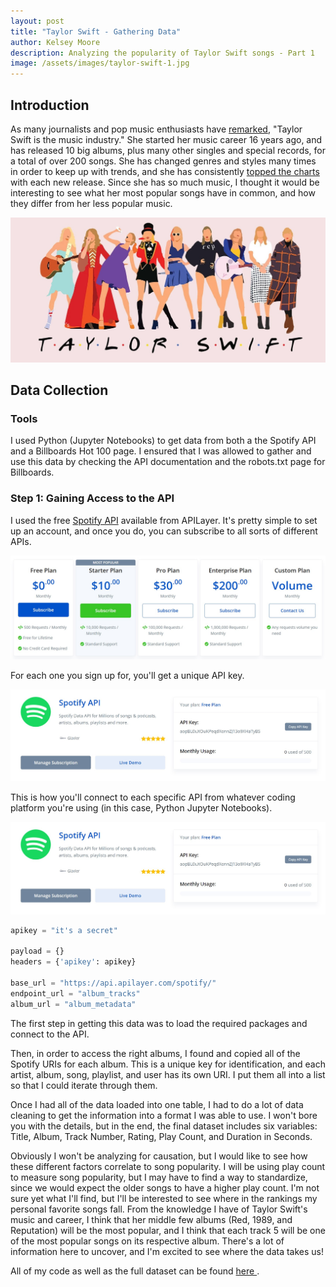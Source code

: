 ```yaml
---
layout: post
title: "Taylor Swift - Gathering Data"
author: Kelsey Moore
description: Analyzing the popularity of Taylor Swift songs - Part 1
image: /assets/images/taylor-swift-1.jpg
---
```


## Introduction

As many journalists and pop music enthusiasts have <a href="https://voiceskopje.org/2022/03/25/the-music-industry-has-a-name-and-its-taylor-swift/"> remarked</a>, "Taylor Swift is the music industry." She started her music career 16 years ago, and has released 10 big albums, plus many other singles and special records, for a total of over 200 songs. She has changed genres and styles many times in order to keep up with trends, and she has consistently <a href="https://www.billboard.com/artist/taylor-swift/chart-history/hsi/"> topped the charts</a> with each new release. Since she has so much music, I thought it would be interesting to see what her most popular songs have in common, and how they differ from her less popular music. 

<img src="https://raw.githubusercontent.com/kbmoore02/my386blog/main/assets/images/the-eras-tour.jpg" alt="">

## Data Collection

### Tools

I used Python (Jupyter Notebooks) to get data from both a the Spotify API and a Billboards Hot 100 page. I ensured that I was allowed to gather and use this data by checking the API documentation and the robots.txt page for Billboards. 

### Step 1: Gaining Access to the API

I used the free <a href="https://apilayer.com/marketplace/spotify-api#documentation-tab"> Spotify API</a> available from APILayer. It's pretty simple to set up an account, and once you do, you can subscribe to all sorts of different APIs. 

<img src="https://raw.githubusercontent.com/kbmoore02/my386blog/main/assets/images/api-1.jpg" alt="">

For each one you sign up for, you'll get a unique API key. 

<img src="https://raw.githubusercontent.com/kbmoore02/my386blog/main/assets/images/api-2.jpg" alt="">

This is how you'll connect to each specific API from whatever coding platform you're using (in this case, Python Jupyter Notebooks). 

<img src="https://raw.githubusercontent.com/kbmoore02/my386blog/main/assets/images/api-2.jpg" alt="">

```python
apikey = "it's a secret"

payload = {}
headers = {'apikey': apikey}

base_url = "https://api.apilayer.com/spotify/"
endpoint_url = "album_tracks"
album_url = "album_metadata"
```



The first step in getting this data was to load the required packages and connect to the API.

Then, in order to access the right albums, I found and copied all of the Spotify URIs for each album. This is a unique key for identification, and each artist, album, song, playlist, and user has its own URI. I put them all into a list so that I could iterate through them.

Once I had all of the data loaded into one table, I had to do a lot of data cleaning to get the information into a format I was able to use. I won't bore you with the details, but in the end, the final dataset includes six variables: Title, Album, Track Number, Rating, Play Count, and Duration in Seconds.

Obviously I won't be analyzing for causation, but I would like to see how these different factors correlate to song popularity. I will be using play count to measure song popularity, but I may have to find a way to standardize, since we would expect the older songs to have a higher play count. I'm not sure yet what I'll find, but I'll be interested to see where in the rankings my personal favorite songs fall. From the knowledge I have of Taylor Swift's music and career, I think that her middle few albums (Red, 1989, and Reputation) will be the most popular, and I think that each track 5 will be one of the most popular songs on its respective album. There's a lot of information here to uncover, and I'm excited to see where the data takes us!

All of my code as well as the full dataset can be found <a href="https://github.com/kbmoore02/Blog_3.git"> here </a>.
